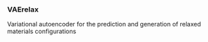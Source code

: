 ### VAErelax

Variational autoencoder for the prediction and generation of relaxed materials configurations

